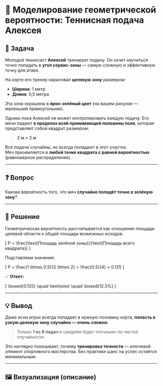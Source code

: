 # 🎯 Моделирование геометрической вероятности: Теннисная подача Алексея

## 📌 Задача

Молодой теннисист **Алексей** тренирует подачу. Он хочет научиться точно попадать в **угол сервис-зоны** — самую сложную и эффективную точку для атаки.

На корте его тренер нарисовал **целевую зону** размером:

- **Ширина**: 1 метр  
- **Длина**: 0,5 метра  

Эта зона окрашена в **ярко-зелёный цвет** (на вашем рисунке — маленький прямоугольник).

Однако пока Алексей не может контролировать каждую подачу. Его мячи падают **в пределах всей принимающей половины поля**, которая представляет собой квадрат размером:

> **2 м × 2 м**

Все подачи случайны, но всегда попадают в этот участок.  
Мяч приземляется в **любой точке квадрата с равной вероятностью** (равномерное распределение).

---

## ❓ Вопрос

Какова вероятность того, что мяч **случайно попадёт точно в зелёную зону**?

---

## 🧮 Решение

Геометрическая вероятность рассчитывается как отношение площади целевой области к общей площади возможных исходов:

\[
P = \frac{\text{Площадь зелёной зоны}}{\text{Площадь всего квадрата}}
\]

Подставляем значения:

\[
P = \frac{1 \times 0.5}{2 \times 2} = \frac{0.5}{4} = 0.125
\]

✅ **Ответ:**

\[
\boxed{0.125} \quad \text{или} \quad \boxed{12.5\%}
\]

---

## 💡 Вывод

Даже если игрок всегда попадает в нужную половину корта, **попасть в узкую целевую зону случайно — очень сложно**.

> Только **1 из 8 подач** в среднем будет «точным» по чистой случайности.

Это наглядно показывает, почему **тренировка точности** — ключевой элемент спортивного мастерства. Без практики шанс на успех остаётся минимальным.

---

## 🖼️ Визуализация (описание)

